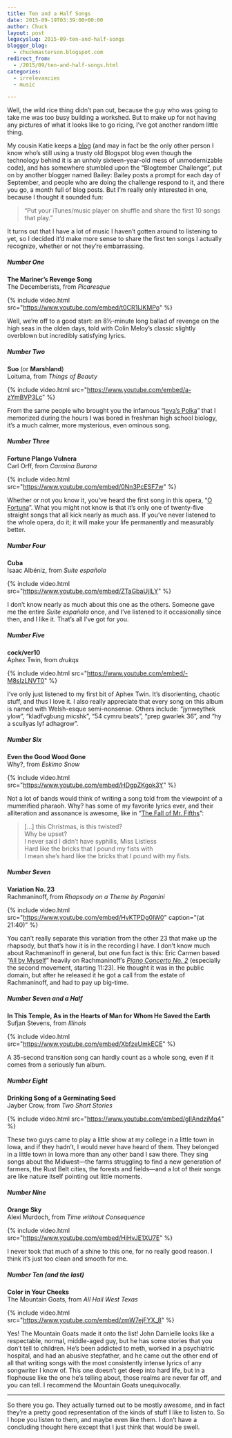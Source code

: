 ```yaml
---
title: Ten and a Half Songs
date: 2015-09-19T03:39:00+00:00
author: Chuck
layout: post
legacyslug: 2015-09-ten-and-half-songs
blogger_blog:
  - chuckmasterson.blogspot.com
redirect_from:
  - /2015/09/ten-and-half-songs.html
categories:
  - irrelevancies
  - music

---
```


Well, the wild rice thing didn’t pan out, because the guy who was going to take
me was too busy building a workshed. But to make up for not having any pictures
of what it looks like to go ricing, I’ve got another random little thing.

My cousin Katie keeps a [blog](http://www.alwayskatie.com/) (and may in fact be
the only other person I know who’s still using a trusty old Blogspot blog even
though the technology behind it is an unholy sixteen-year-old mess of
unmodernizable code), and has somewhere stumbled upon the “Blogtember
Challenge”, put on by another blogger named Bailey: Bailey posts a prompt for
each day of September, and people who are doing the challenge respond to it,
and there you go, a month full of blog posts. But I’m really only interested in
one, because I thought it sounded fun: 

> “Put your iTunes/music player on shuffle and share the first 10 songs that
> play.”

It turns out that I have a lot of music I haven’t gotten around to
listening to yet, so I decided it’d make more sense to share the first ten
songs I actually recognize, whether or not they’re embarrassing.

##### Number One

**The Mariner’s Revenge Song**    
The Decemberists, from *Picaresque*

{% include video.html src="https://www.youtube.com/embed/t0CR1IJKMPo" %}

Well, we’re off to a good start: an 8½-minute long ballad of revenge on the
high seas in the olden days, told with Colin Meloy’s classic slightly overblown
but incredibly satisfying lyrics.

##### Number Two

**Suo** (or **Marshland**)  
Loituma, from *Things of Beauty*

{% include video.html src="https://www.youtube.com/embed/a-zYmBVP3Lc" %}

From the same people who brought you the infamous “[Ieva’s
Polka](http://www.youtube.com/watch?v=4om1rQKPijI)” that I memorized during the
hours I was bored in freshman high school biology, it’s a much calmer, more
mysterious, even ominous song.

##### Number Three

**Fortune Plango Vulnera**  
Carl Orff, from *Carmina Burana*

{% include video.html src="https://www.youtube.com/embed/0Nn3PcESF7w" %}

Whether or not you know it, you’ve heard the first song in this opera, “[O
Fortuna](https://www.youtube.com/watch?v=BNWpZ-Y_KvU)”. What you might not know
is that it’s only one of twenty-five straight songs that all kick nearly as
much ass. If you’ve never listened to the whole opera, do it; it will make your
life permanently and measurably better.

##### Number Four

**Cuba**  
Isaac Albéniz, from *Suite española*

{% include video.html src="https://www.youtube.com/embed/ZTaGbaUjILY" %}

I don’t know nearly as much about this one as the others. Someone gave me the
entire *Suite española* once, and I’ve listened to it occasionally since
then, and I like it. That’s all I’ve got for you.

##### Number Five

**cock/ver10**  
Aphex Twin, from *drukqs*

{% include video.html src="https://www.youtube.com/embed/-M8sIzLNVT0" %}

I’ve only just listened to my first bit of Aphex Twin. It’s disorienting,
chaotic stuff, and thus I love it. I also really appreciate that every song on
this album is named with Welsh-esque semi-nonsense. Others include: “jynweythek
ylow”, “kladfvgbung micshk”, “54 cymru beats”, “prep gwarlek 36”, and “hy a
scullyas lyf adhagrow”.

##### Number Six

**Even the Good Wood Gone**  
Why?, from *Eskimo Snow*

{% include video.html src="https://www.youtube.com/embed/HDgpZKgok3Y" %}

Not a lot of bands would think of writing a song told from the viewpoint of a
mummified pharaoh. Why? has some of my favorite lyrics ever, and their
alliteration and assonance is awesome, like in “[The Fall of Mr.
Fifths](http://www.youtube.com/watch?v=zx_BfRa3Vko)”:

> […] this Christmas, is this twisted?  
> Why be upset?  
> I never said I didn’t have syphilis, Miss Listless  
> Hard like the bricks that I pound my fists with  
> I mean she’s hard like the bricks that I pound with my fists.

##### Number Seven

**Variation No. 23**  
Rachmaninoff, from *Rhapsody on a Theme by Paganini* 

{% include video.html src="https://www.youtube.com/embed/HvKTPDg0IW0"
caption="(at 21:40)" %}

You can’t really separate this variation from the other 23 that make up the
rhapsody, but that’s how it is in the recording I have. I don’t know much about
Rachmaninoff in general, but one fun fact is this: Eric Carmen based “[All by
Myself](https://www.youtube.com/watch?v=D3j_fdSpkmE)” heavily on Rachmaninoff’s
*<a href="https://www.youtube.com/watch?v=rEGOihjqO9w">Piano Concerto No.
2</a>* (especially the second movement, starting 11:23). He thought it was in
the public domain, but after he released it he got a call from the estate of
Rachmaninoff, and had to pay up big-time.

##### Number Seven and a Half

**In This Temple, As in the Hearts of Man for Whom He Saved the Earth**  
Sufjan Stevens, from *Illinois*

{% include video.html src="https://www.youtube.com/embed/XbfzeUmkECE" %}

A 35-second transition song can hardly count as a whole song, even if it comes
from a seriously fun album.

##### Number Eight

**Drinking Song of a Germinating Seed**  
Jayber Crow, from *Two Short Stories*

{% include video.html src="https://www.youtube.com/embed/gIlAndziMq4" %}

These two guys came to play a little show at my college in a little town in
Iowa, and if they hadn’t, I would never have heard of them. They belonged in a
little town in Iowa more than any other band I saw there. They sing songs about
the Midwest—the farms struggling to find a new generation of farmers, the Rust
Belt cities, the forests and fields—and a lot of their songs are like nature
itself pointing out little moments.

##### Number Nine

**Orange Sky**  
Alexi Murdoch, from *Time without Consequence*

{% include video.html src="https://www.youtube.com/embed/HjHvJE1XU7E" %}

I never took that much of a shine to this one, for no really good reason. I
think it’s just too clean and smooth for me.

##### Number Ten (and the last)

**Color in Your Cheeks**  
The Mountain Goats, from *All Hail West Texas*

{% include video.html src="https://www.youtube.com/embed/zmW7ejFYX_8" %}

Yes! The Mountain Goats made it onto the list! John Darnielle looks like a
respectable, normal, middle-aged guy, but he has some stories that you don’t
tell to children. He’s been addicted to meth, worked in a psychiatric hospital,
and had an abusive stepfather, and he came out the other end of all that
writing songs with the most consistently intense lyrics of any songwriter I
know of. This one doesn’t get deep into hard life, but in a flophouse like the
one he’s telling about, those realms are never far off, and you can tell. I
recommend the Mountain Goats unequivocally.

* * *

So there you go. They actually turned out to be mostly awesome, and in fact
they’re a pretty good representation of the kinds of stuff I like to listen to.
So I hope you listen to them, and maybe even like them. I don’t have a
concluding thought here except that I just think that would be swell.



